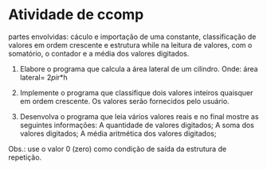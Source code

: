 # Atividade de ccomp
partes envolvidas: cáculo e importação de uma constante, classificação de valores em ordem crescente e estrutura while na leitura de valores, com o somatório, o contador e a média dos valores digitados.

1. Elabore o programa que calcula a área lateral de um cilindro.
      Onde:	área lateral= 2*pi*r*h

2. Implemente o programa que classifique dois valores inteiros quaisquer em ordem crescente. Os valores serão fornecidos pelo usuário. 

3. Desenvolva o programa que leia vários valores reais e no final mostre as seguintes informações:
A quantidade de valores digitados;
A soma dos valores digitados;
A média aritmética dos valores digitados;

Obs.: use o valor 0 (zero) como condição de saída da estrutura de repetição.

